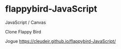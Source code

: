 # flappybird-JavaScript

JavaScript / Canvas

Clone Flappy Bird

Jogue https://cleudeir.github.io/flappybird-JavaScript/
